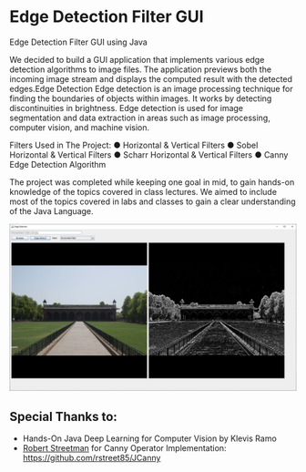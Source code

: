 # Edge Detection Filter GUI
Edge Detection Filter GUI using Java

We decided to build a GUI application that implements various edge detection algorithms to image files. The application previews both the incoming image stream and displays the computed result with the detected edges.Edge Detection Edge detection is an image processing technique for finding the boundaries of objects within images. It works by detecting discontinuities in brightness. Edge detection is used for image segmentation and data extraction in areas such as image processing, computer vision, and machine vision.

Filters Used in The Project: 
● Horizontal & Vertical Filters
● Sobel Horizontal & Vertical Filters
● Scharr Horizontal & Vertical Filters
● Canny Edge Detection Algorithm

The project was completed while keeping one goal in mid, to gain hands-on
knowledge of the topics covered in class lectures. We aimed to include most of the
topics covered in labs and classes to gain a clear understanding of the Java
Language.

![Preview Image](./preview.png)

## Special Thanks to:
- Hands-On Java Deep Learning for Computer Vision by Klevis Ramo
- [Robert Streetman](https://github.com/rstreet85) for Canny Operator Implementation: https://github.com/rstreet85/JCanny
